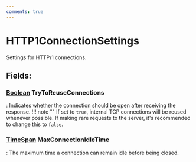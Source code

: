 ```yaml
---
comments: true
---
```

# HTTP1ConnectionSettings

Settings for HTTP/1 connections. 

## **Fields**:
### **[Boolean](https://learn.microsoft.com/en-us/dotnet/api/System.Boolean) TryToReuseConnections**
: Indicates whether the connection should be open after receiving the response. 
	!!! note ""
		If set to `true`, internal TCP connections will be reused whenever possible. If making rare requests to the server, it's recommended to change this to `false`. 

### **[TimeSpan](https://learn.microsoft.com/en-us/dotnet/api/System.TimeSpan) MaxConnectionIdleTime**
: The maximum time a connection can remain idle before being closed. 